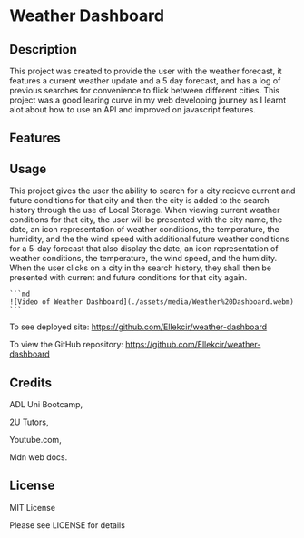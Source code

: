 
# Weather Dashboard

## Description

This project was created to provide the user with the weather forecast, it features a current weather update and a 5 day forecast, and has a log of previous searches for convenience to flick between different cities. This project was a good learing curve in my web developing journey as I learnt alot about how to use an API and improved on javascript features.

## Features


## Usage

This project gives the user the ability to search for a city recieve current and future conditions for that city and then the city is added to the search history through the use of Local Storage.
When viewing current weather conditions for that city, the user will be presented with the city name, the date, an icon representation of weather conditions, the temperature, the humidity, and the the wind speed
with additional future weather conditions for a 5-day forecast that also display the date, an icon representation of weather conditions, the temperature, the wind speed, and the humidity.
When the user clicks on a city in the search history, they shall then be presented with current and future conditions for that city again.


    ```md
    ![Video of Weather Dashboard](./assets/media/Weather%20Dashboard.webm)
    ```

To see deployed site:
https://github.com/Ellekcir/weather-dashboard

To view the GitHub repository:
https://github.com/Ellekcir/weather-dashboard
## Credits

ADL Uni Bootcamp,

2U Tutors,

Youtube.com,

Mdn web docs.

## License

MIT License

Please see LICENSE for details

